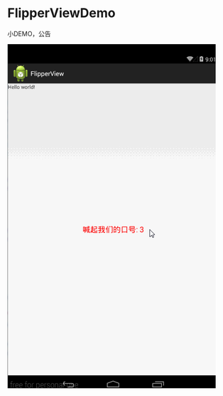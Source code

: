 FlipperViewDemo
===============

小DEMO，公告

![1](https://raw.githubusercontent.com/youmu178/Pic/master/FlipperViewDemo.gif)
